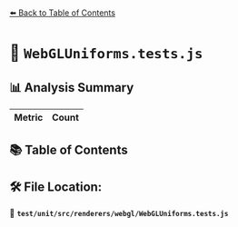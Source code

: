 [⬅️ Back to Table of Contents](../../../../../index.md)

# 📄 `WebGLUniforms.tests.js`

## 📊 Analysis Summary

| Metric | Count |
|--------|-------|

## 📚 Table of Contents


## 🛠️ File Location:
📂 **`test/unit/src/renderers/webgl/WebGLUniforms.tests.js`**